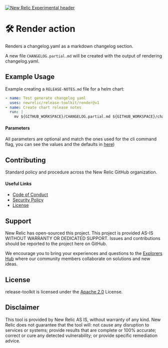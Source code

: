 [![New Relic Experimental header](https://github.com/newrelic/opensource-website/raw/master/src/images/categories/Experimental.png)](https://opensource.newrelic.com/oss-category/#new-relic-experimental)

# 🛠️ Render action

Renders a changelog.yaml as a markdown changelog section.

A new file `CHANGELOG.partial.md` will be created with the output of rendering changelog.yaml. 

## Example Usage

Example creating a `RELEASE-NOTES.md` file for a helm chart:
```yaml
- name: Test generate changelog yaml
  uses: newrelic/release-toolkit/render@v1
- name: Create chart release notes
  run: |
    mv ${GITHUB_WORKSPACE}/CHANGELOG.partial.md ${GITHUB_WORKSPACE}/charts/my-chart/RELEASE-NOTES.md
```

#### Parameters

All parameters are optional and match the ones used for the cli command flag, you can see the values and the defaults in [here](../README.md#render))

## Contributing

Standard policy and procedure across the New Relic GitHub organization.

#### Useful Links
* [Code of Conduct](../CODE_OF_CONDUCT.md)
* [Security Policy](../SECURITY.md)
* [License](../LICENSE)
 
## Support

New Relic has open-sourced this project. This project is provided AS-IS WITHOUT WARRANTY OR DEDICATED SUPPORT. Issues and contributions should be reported to the project here on GitHub.

We encourage you to bring your experiences and questions to the [Explorers Hub](https://discuss.newrelic.com) where our community members collaborate on solutions and new ideas.

## License

release-toolkit is licensed under the [Apache 2.0](http://apache.org/licenses/LICENSE-2.0.txt) License.

## Disclaimer

This tool is provided by New Relic AS IS, without warranty of any kind. New Relic does not guarantee that the tool will: not cause any disruption to services or systems; provide results that are complete or 100% accurate; correct or cure any detected vulnerability; or provide specific remediation advice.

